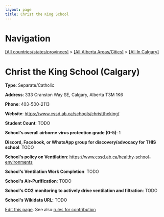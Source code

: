 ```yaml
---
layout: page
title: Christ the King School
---
```

# Navigation

[[All countries/states/provinces]](../../..) > [[All Alberta Areas/Cities]](../..) > [[All In Calgary]](..)

# Christ the King School (Calgary)

**Type**: Separate/Catholic

**Address**: 333 Cranston Way SE, Calgary, Alberta T3M 1K6

**Phone**: 403-500-2113

**Website**: <https://www.cssd.ab.ca/schools/christtheking/>

**Student Count**: TODO

**School's overall airborne virus protection grade (0-5)**: 1

**Discord, Facebook, or WhatsApp group for discovery/advocacy for THIS school**: TODO

**School's policy on Ventilation**: <https://www.cssd.ab.ca/healthy-school-environments>

**School's Ventilation Work Completion**: TODO

**School's Air-Purification**: TODO

**School's CO2 monitoring to actively drive ventilation and filtration**: TODO

**School's Wikidata URL**: TODO


[Edit this page](https://github.com/ventilate-schools/AB/edit/main/./Calgary/Christ_the_King_School.md). See also [rules for contribution](../../../contribution-rules/)